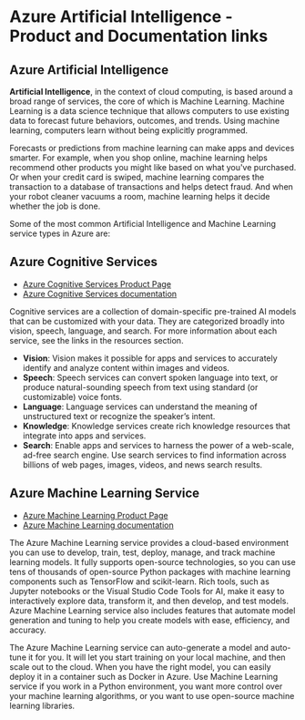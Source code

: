 # Azure Artificial Intelligence - Product and Documentation links

## Azure Artificial Intelligence
**Artificial Intelligence**, in the context of cloud computing, is based around a broad range of services, the core of which is Machine Learning. Machine Learning is a data science technique that allows computers to use existing data to forecast future behaviors, outcomes, and trends. Using machine learning, computers learn without being explicitly programmed.

Forecasts or predictions from machine learning can make apps and devices smarter. For example, when you shop online, machine learning helps recommend other products you might like based on what you've purchased. Or when your credit card is swiped, machine learning compares the transaction to a database of transactions and helps detect fraud. And when your robot cleaner vacuums a room, machine learning helps it decide whether the job is done.

Some of the most common Artificial Intelligence and Machine Learning service types in Azure are:

## Azure Cognitive Services
* [Azure Cognitive Services Product Page](https://azure.microsoft.com/en-us/services/cognitive-services/)
* [Azure Cognitive Services documentation](https://docs.microsoft.com/en-us/azure/cognitive-services/)

Cognitive services are a collection of domain-specific pre-trained AI models that can be customized with your data. They are categorized broadly into vision, speech, language, and search. For more information about each service, see the links in the resources section.
* **Vision**: Vision makes it possible for apps and services to accurately identify and analyze content within images and videos.
* **Speech**: Speech services can convert spoken language into text, or produce natural-sounding speech from text using standard (or customizable) voice fonts.
* **Language**: Language services can understand the meaning of unstructured text or recognize the speaker’s intent.
* **Knowledge**: Knowledge services create rich knowledge resources that integrate into apps and services.
* **Search**: Enable apps and services to harness the power of a web-scale, ad-free search engine. Use search services to find information across billions of web pages, images, videos, and news search results.

## Azure Machine Learning Service
* [Azure Machine Learning Product Page](https://azure.microsoft.com/en-us/services/machine-learning/)
* [Azure Machine Learning documentation](https://docs.microsoft.com/en-us/azure/machine-learning/)

The Azure Machine Learning service  provides a cloud-based environment you can use to develop, train, test, deploy, manage, and track machine learning models. It fully supports open-source technologies, so you can use tens of thousands of open-source Python packages with machine learning components such as TensorFlow and scikit-learn. Rich tools, such as Jupyter notebooks or the Visual Studio Code Tools for AI, make it easy to interactively explore data, transform it, and then develop, and test models. Azure Machine Learning service also includes features that automate model generation and tuning to help you create models with ease, efficiency, and accuracy.

The Azure Machine Learning service can auto-generate a model and auto-tune it for you. It will let you start training on your local machine, and then scale out to the cloud. When you have the right model, you can easily deploy it in a container such as Docker in Azure. Use Machine Learning service if you work in a Python environment, you want more control over your machine learning algorithms, or you want to use open-source machine learning libraries.